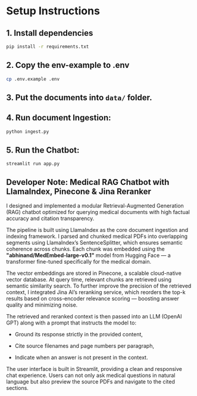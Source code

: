 # Setup Instructions

## 1. Install dependencies
```bash
pip install -r requirements.txt
```

## 2. Copy the env-example to .env
```bash
cp .env.example .env
```

## 3. Put the documents into `data/` folder.

## 4. Run document Ingestion:
```bash
python ingest.py
```

## 5. Run the Chatbot:
```
streamlit run app.py
```



## Developer Note: Medical RAG Chatbot with LlamaIndex, Pinecone & Jina Reranker
I designed and implemented a modular Retrieval-Augmented Generation (RAG) chatbot optimized for querying medical documents with high factual accuracy and citation transparency.

The pipeline is built using LlamaIndex as the core document ingestion and indexing framework. I parsed and chunked medical PDFs into overlapping segments using LlamaIndex’s SentenceSplitter, which ensures semantic coherence across chunks. Each chunk was embedded using the **"abhinand/MedEmbed-large-v0.1"** model from Hugging Face — a transformer fine-tuned specifically for the medical domain.

The vector embeddings are stored in Pinecone, a scalable cloud-native vector database. At query time, relevant chunks are retrieved using semantic similarity search. To further improve the precision of the retrieved context, I integrated Jina AI’s reranking service, which reorders the top-k results based on cross-encoder relevance scoring — boosting answer quality and minimizing noise.

The retrieved and reranked context is then passed into an LLM (OpenAI GPT) along with a prompt that instructs the model to:

- Ground its response strictly in the provided content,

- Cite source filenames and page numbers per paragraph,

- Indicate when an answer is not present in the context.

The user interface is built in Streamlit, providing a clean and responsive chat experience. Users can not only ask medical questions in natural language but also preview the source PDFs and navigate to the cited sections.
